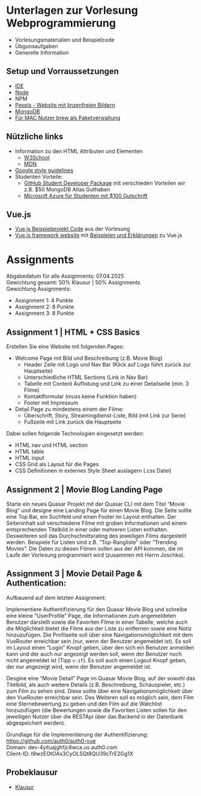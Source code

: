 # Unterlagen zur Vorlesung Webprogrammierung

* Vorlesungsmaterialien und Beispielcode
* Übgunsaufgaben
* Generelle Information

## Setup und Vorraussetzungen

* [IDE](https://code.visualstudio.com/)
* [Node](https://docs.npmjs.com/downloading-and-installing-node-js-and-npm#using-a-node-installer-to-install-nodejs-and-npm)
* NPM
* [Pexels - Website mit linzenfreien Bildern](https://www.pexels.com/de-de/)
* [MongoDB](https://account.mongodb.com/account/login)
* [Für MAC Nutzer brew als Paketverwaltung](https://brew.sh)


## Nützliche links
- Information zu den HTML Attributen und Elementen
  - [W3School](https://www.w3schools.com/html/default.asp)
  - [MDN](https://developer.mozilla.org/en-US/docs/MDN/Writing_guidelines/Writing_style_guide/Code_style_guide/HTML)
- [Google style guidelines](https://google.github.io/styleguide/htmlcssguide.html)
- Studenten Vorteile:
  - [GitHub Student Developer Package](https://education.github.com/pack#offers) mit verschieden Vorteilen wir z.B. $50 MongoDB Atlas Guthaben
  - [Microsoft Azure für Studenten mit $100 Gutschrift](https://azure.microsoft.com/de-de/free/students/)
 
## Vue.js

- [Vue.js Beispielprojekt Code](https://github.com/TEL22AT/first-vue-project) aus der Vorlesung
- [Vue.js framework website](https://vuejs.org/) mit [Beispielen und Erklärungen](https://vuejs.org/tutorial/#step-1) zu Vue.js

# Assignments

Abgabedatum für alle Assignments: 07.04.2025\
Gewichtung gesamt: 50% Klausur | 50% Assignments\
Gewichtung Assignments:
- Assignment 1: 4 Punkte
- Assignment 2: 8 Punkte
- Assignment 3: 8 Punkte


## Assignment 1 | HTML + CSS Basics

Erstellen Sie eine Website mit folgenden Pages:
- Welcome Page mit Bild und Beschreibung (z.B. Movie Blog)
  - Header Zeile mit Logo und Nav Bar (Klick auf Logo führt zurück zur Hauptseite)
  - Unterschiedliche HTML Sections (Link in Nav Bar)
  - Tabelle mit Content Auflistung und Link zu einer Detailseite (min. 3 Filme)
  - Kontaktformular (muss keine Funktion haben)
  - Footer mit Impressum
- Detail Page zu mindestens einem der Filme:
  - Überschrift, Story, Streamingdienst-Liste, Bild (mit Link zur Serie)
  - Fußzeile mit Link zurück die Hauptseite

Dabei sollen folgende Technologien eingesetzt werden:
- HTML nav und HTML section
- HTML table
- HTML input
- CSS Grid als Layout für die Pages
- CSS Definitionen in externes Style Sheet auslagern (.css Datei)


## Assignment 2 | Movie Blog Landing Page

Starte ein neues Quasar Projekt mit der Quasar CLI mit dem Titel “Movie Blog” und designe eine Landing Page für einen Movie Blog. Die Seite sollte eine Top Bar, ein Suchfeld und einen Footer im Layout enthalten. Der Seiteninhalt soll verschiedene Filme mit groben Informationen und einem entsprechenden Titelbild in einer oder mehreren Listen enthalten. Desweiteren soll das Durchschnittsrating des jeweiligen Films dargestellt werden. Beispiele für Listen sind z.B. “Top-Rangliste” oder “Trending Movies”. Die Daten zu diesen Filmen sollen aus der API kommen, die im Laufe der Vorlesung programmiert wird (zusammen mit Herrn Joschko). 

## Assignment 3 | Movie Detail Page & Authentication:  

Aufbauend auf dem letzten Assignment:  

Implementiere Authentifizierung für den Quasar Movie Blog und schreibe eine kleine “UserProfile” Page, die Informationen zum angemeldeten Benutzer darstellt sowie die Favoriten Filme in einer Tabelle, welche auch die Möglichkeit bietet die Filme aus der Liste zu entfernen sowie eine Notiz hinzuzufügen.
Die Profilseite soll über eine Navigationsmöglichkeit mit dem VueRouter erreichbar sein (nur, wenn der Benutzer angemeldet ist). Es soll im Layout einen “Login” Knopf geben, über den sich ein Benutzer anmelden kann und der auch nur angezeigt werden soll, wenn der Benutzer noch nicht angemeldet ist (Tipp `v-if`). Es soll auch einen Logout Knopf geben, der nur angezeigt wird, wenn der Benutzer angemeldet ist.  

Desgine eine “Movie Detail” Page im Quasar Movie Blog, auf der sowohl das Titelbild, als auch weitere Details (z.B. Beschreibung, Schauspieler, etc.) zum Film zu sehen sind. Diese sollte über eine Navigationsmöglichkeit über den VueRouter erreichbar sein. Des Weiteren soll es möglich sein, dem Film eine Sternebewertung zu geben und den Film auf die Watchlist hinzuzufügen (die Bewertungen sowie die Favoriten Listen sollen für den jeweiligen Nutzer über die RESTApi über das Backend in der Datenbank abgespeichert werden).  
    
Grundlage für die Implementierung der Authentifizierung: https://github.com/auth0/auth0-vue  
Domain: dev-4yituajghfjc8wca.us.auth0.com  
Client-ID: t9wzEOtOAx3CyOLSQt8QU39cTrE2Gg1X

## Probeklausur
- [Klausur](https://github.com/TEL22AT/webprogrammierung/blob/main/Vorlesungsmaterial/Uebungsmaterial/ProbeKlausur.pdf)

